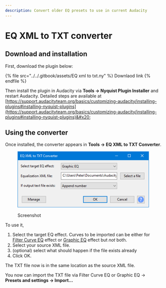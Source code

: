 ```yaml
---
description: Convert older EQ presets to use in current Audacity
---
```


# EQ XML to TXT converter

## Download and installation

First, download the plugin below:

{% file src="../../.gitbook/assets/EQ xml to txt.ny" %}
Downlaod link
{% endfile %}

Then install the plugin in Audacity via **Tools -> Nyquist Plugin Installer** and restart Audacity. Detailed steps are available at [https://support.audacityteam.org/basics/customizing-audacity/installing-plugins#installing-nyquist-plugins](https://support.audacityteam.org/basics/customizing-audacity/installing-plugins#installing-nyquist-plugins)&#x20;

## Using the converter

Once installed, the converter appears in **Tools -> EQ XML to TXT Converter**.

<figure><img src="../../.gitbook/assets/image.png" alt=""><figcaption><p>Screenshot</p></figcaption></figure>

To use it,

1. Select the target EQ effect. Curves to be imported can be either for [Filter Curve EQ](https://manual.audacityteam.org/man/filter\_curve\_eq.html) effect or [Graphic EQ](https://manual.audacityteam.org/man/graphic\_eq.html) effect but _not_ both.
2. Select your source XML file.
3. (optional) select what should happen if the file exists already
4. Click OK.&#x20;

The TXT file now is in the same location as the source XML file.

You now can import the TXT file via Filter Curve EQ or Graphic EQ -> **Presets and settings -> Import...**
